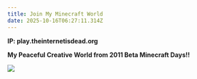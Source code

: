 ```yaml
---
title: Join My Minecraft World
date: 2025-10-16T06:27:11.314Z
---
```

**I﻿P: play.theinternetisdead.org**

**My Peaceful Creative World from 2011 Beta Minecraft Days!!**

![](/images/uploads/2025-10-16_02.29.54.png)
